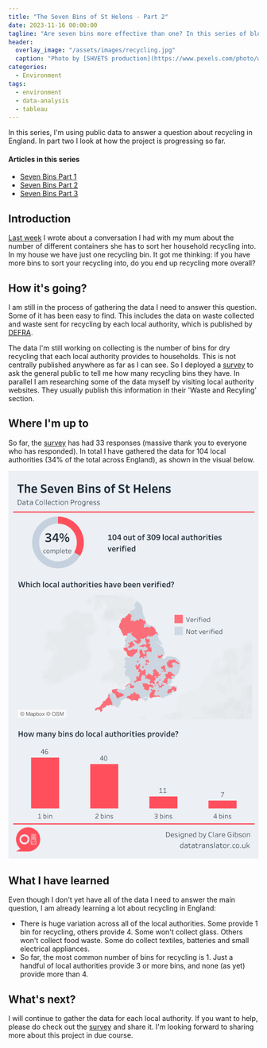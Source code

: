 ```yaml
---
title: "The Seven Bins of St Helens - Part 2"
date: 2023-11-16 00:00:00
tagline: "Are seven bins more effective than one? In this series of blog posts, I explore the answer to this question using public data on recycling rates by local authority in England."
header:
  overlay_image: "/assets/images/recycling.jpg"
  caption: "Photo by [SHVETS production](https://www.pexels.com/photo/woman-selecting-glass-into-plastic-container-7512859/)"
categories:
  - Environment
tags:
  - environment
  - data-analysis
  - tableau
---
```


In this series, I'm using public data to answer a question about recycling in England. In part two I look at how the project is progressing so far.

#### Articles in this series

- [Seven Bins Part 1](/_posts/2023-11-03-seven-bins-part-1.md)
- [Seven Bins Part 2](/_posts/2023-11-16-seven-bins-part-2.md)
- [Seven Bins Part 3](/_posts/2024-02-10-seven-bins-part-3.md)

## Introduction
[Last week](/_posts/2023-11-03-seven-bins-part-1.md) I wrote about a conversation I had with my mum about the number of different containers she has to sort her household recycling into. In my house we have just one recycling bin. It got me thinking: if you have more bins to sort your recycling into, do you end up recycling more overall?

## How it's going?
I am still in the process of gathering the data I need to answer this question. Some of it has been easy to find. This includes the data on waste collected and waste sent for recycling by each local authority, which is published by [DEFRA](https://www.wastedataflow.org/).

The data I'm still working on collecting is the number of bins for dry recycling that each local authority provides to households. This is not centrally published anywhere as far as I can see. So I deployed a [survey](https://docs.google.com/forms/d/e/1FAIpQLSeppOvUryPiswe9vXgp2kO-8jdZSwrUkCNC73NzOk0BkzmF7A/viewform?usp=sf_link) to ask the general public to tell me how many recycling bins they have. In parallel I am researching some of the data myself by visiting local authority websites. They usually publish this information in their 'Waste and Recyling' section.

## Where I'm up to
So far, the [survey](https://docs.google.com/forms/d/e/1FAIpQLSeppOvUryPiswe9vXgp2kO-8jdZSwrUkCNC73NzOk0BkzmF7A/viewform?usp=sf_link) has had 33 responses (massive thank you to everyone who has responded). In total I have gathered the data for 104 local authorities (34% of the total across England), as shown in the visual below.

![](/assets/images/progress-update-20231120.png)

## What I have learned
Even though I don't yet have all of the data I need to answer the main question, I am already learning a lot about recycling in England:
- There is huge variation across all of the local authorities. Some provide 1 bin for recycling, others provide 4. Some won't collect glass. Others won't collect food waste. Some do collect textiles, batteries and small electrical appliances.
- So far, the most common number of bins for recycling is 1. Just a handful of local authorities provide 3 or more bins, and none (as yet) provide more than 4.

## What's next?
I will continue to gather the data for each local authority. If you want to help, please do check out the [survey](https://docs.google.com/forms/d/e/1FAIpQLSeppOvUryPiswe9vXgp2kO-8jdZSwrUkCNC73NzOk0BkzmF7A/viewform?usp=sf_link) and share it. I'm looking forward to sharing more about this project in due course.
